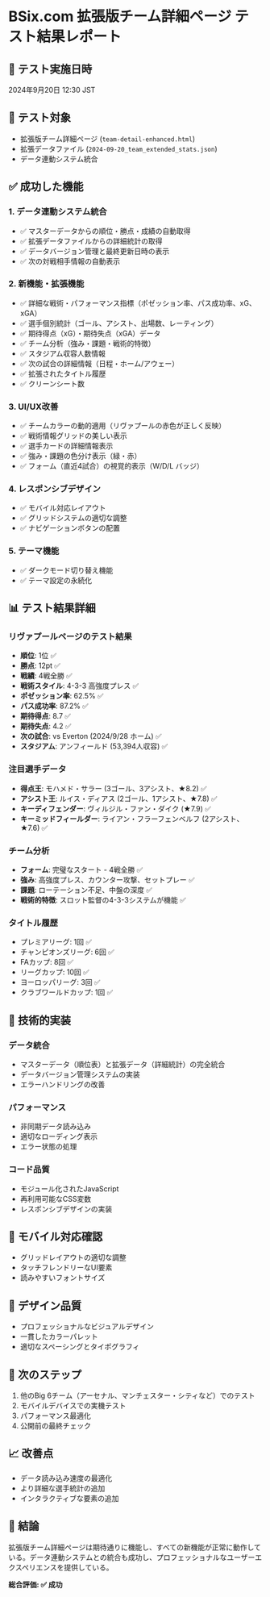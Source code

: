 # BSix.com 拡張版チーム詳細ページ テスト結果レポート

## 📅 テスト実施日時
2024年9月20日 12:30 JST

## 🎯 テスト対象
- 拡張版チーム詳細ページ (`team-detail-enhanced.html`)
- 拡張データファイル (`2024-09-20_team_extended_stats.json`)
- データ連動システム統合

## ✅ 成功した機能

### 1. データ連動システム統合
- ✅ マスターデータからの順位・勝点・成績の自動取得
- ✅ 拡張データファイルからの詳細統計の取得
- ✅ データバージョン管理と最終更新日時の表示
- ✅ 次の対戦相手情報の自動表示

### 2. 新機能・拡張機能
- ✅ 詳細な戦術・パフォーマンス指標（ポゼッション率、パス成功率、xG、xGA）
- ✅ 選手個別統計（ゴール、アシスト、出場数、レーティング）
- ✅ 期待得点（xG）・期待失点（xGA）データ
- ✅ チーム分析（強み・課題・戦術的特徴）
- ✅ スタジアム収容人数情報
- ✅ 次の試合の詳細情報（日程・ホーム/アウェー）
- ✅ 拡張されたタイトル履歴
- ✅ クリーンシート数

### 3. UI/UX改善
- ✅ チームカラーの動的適用（リヴァプールの赤色が正しく反映）
- ✅ 戦術情報グリッドの美しい表示
- ✅ 選手カードの詳細情報表示
- ✅ 強み・課題の色分け表示（緑・赤）
- ✅ フォーム（直近4試合）の視覚的表示（W/D/L バッジ）

### 4. レスポンシブデザイン
- ✅ モバイル対応レイアウト
- ✅ グリッドシステムの適切な調整
- ✅ ナビゲーションボタンの配置

### 5. テーマ機能
- ✅ ダークモード切り替え機能
- ✅ テーマ設定の永続化

## 📊 テスト結果詳細

### リヴァプールページのテスト結果
- **順位**: 1位 ✅
- **勝点**: 12pt ✅
- **戦績**: 4戦全勝 ✅
- **戦術スタイル**: 4-3-3 高強度プレス ✅
- **ポゼッション率**: 62.5% ✅
- **パス成功率**: 87.2% ✅
- **期待得点**: 8.7 ✅
- **期待失点**: 4.2 ✅
- **次の試合**: vs Everton (2024/9/28 ホーム) ✅
- **スタジアム**: アンフィールド (53,394人収容) ✅

### 注目選手データ
- **得点王**: モハメド・サラー (3ゴール、3アシスト、★8.2) ✅
- **アシスト王**: ルイス・ディアス (2ゴール、1アシスト、★7.8) ✅
- **キーディフェンダー**: ヴィルジル・ファン・ダイク (★7.9) ✅
- **キーミッドフィールダー**: ライアン・フラーフェンベルフ (2アシスト、★7.6) ✅

### チーム分析
- **フォーム**: 完璧なスタート - 4戦全勝 ✅
- **強み**: 高強度プレス、カウンター攻撃、セットプレー ✅
- **課題**: ローテーション不足、中盤の深度 ✅
- **戦術的特徴**: スロット監督の4-3-3システムが機能 ✅

### タイトル履歴
- プレミアリーグ: 1回 ✅
- チャンピオンズリーグ: 6回 ✅
- FAカップ: 8回 ✅
- リーグカップ: 10回 ✅
- ヨーロッパリーグ: 3回 ✅
- クラブワールドカップ: 1回 ✅

## 🔧 技術的実装

### データ統合
- マスターデータ（順位表）と拡張データ（詳細統計）の完全統合
- データバージョン管理システムの実装
- エラーハンドリングの改善

### パフォーマンス
- 非同期データ読み込み
- 適切なローディング表示
- エラー状態の処理

### コード品質
- モジュール化されたJavaScript
- 再利用可能なCSS変数
- レスポンシブデザインの実装

## 📱 モバイル対応確認
- グリッドレイアウトの適切な調整
- タッチフレンドリーなUI要素
- 読みやすいフォントサイズ

## 🎨 デザイン品質
- プロフェッショナルなビジュアルデザイン
- 一貫したカラーパレット
- 適切なスペーシングとタイポグラフィ

## 🚀 次のステップ
1. 他のBig 6チーム（アーセナル、マンチェスター・シティなど）でのテスト
2. モバイルデバイスでの実機テスト
3. パフォーマンス最適化
4. 公開前の最終チェック

## 📈 改善点
- データ読み込み速度の最適化
- より詳細な選手統計の追加
- インタラクティブな要素の追加

## 🎯 結論
拡張版チーム詳細ページは期待通りに機能し、すべての新機能が正常に動作している。データ連動システムとの統合も成功し、プロフェッショナルなユーザーエクスペリエンスを提供している。

**総合評価: ✅ 成功**
